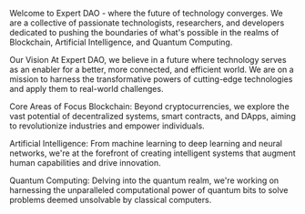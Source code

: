 Welcome to Expert DAO - where the future of technology converges. We are a collective of passionate technologists, researchers, and developers dedicated to pushing the boundaries of what's possible in the realms of Blockchain, Artificial Intelligence, and Quantum Computing.

Our Vision At Expert DAO, we believe in a future where technology serves as an enabler for a better, more connected, and efficient world. We are on a mission to harness the transformative powers of cutting-edge technologies and apply them to real-world challenges.

Core Areas of Focus Blockchain: Beyond cryptocurrencies, we explore the vast potential of decentralized systems, smart contracts, and DApps, aiming to revolutionize industries and empower individuals.

Artificial Intelligence: From machine learning to deep learning and neural networks, we're at the forefront of creating intelligent systems that augment human capabilities and drive innovation.

Quantum Computing: Delving into the quantum realm, we're working on harnessing the unparalleled computational power of quantum bits to solve problems deemed unsolvable by classical computers.
